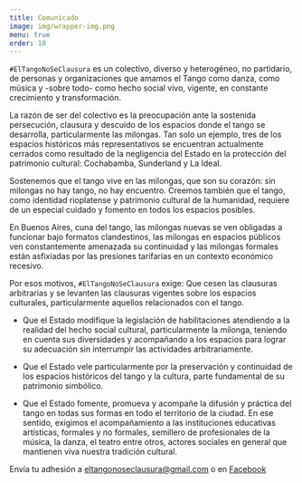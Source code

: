 ```yaml
---
title: Comunicado
image: img/wrapper-img.png
menu: true
order: 10
---
```

`#ElTangoNoSeClausura` es un colectivo, diverso y heterogéneo, no partidario, de personas y organizaciones que amamos el Tango como danza, como música y -sobre todo- como hecho social vivo, vigente, en constante crecimiento y transformación.

La razón de ser del colectivo es la preocupación ante la sostenida persecución, clausura y descuido de los espacios donde el tango se desarrolla, particularmente las milongas. Tan solo un ejemplo, tres de los espacios históricos más representativos se encuentran actualmente cerrados como resultado de la negligencia del Estado en la protección del patrimonio cultural: Cochabamba, Sunderland y La Ideal.

Sostenemos que el tango vive en las milongas, que son su corazón: sin milongas no hay tango, no hay encuentro.
Creemos también que el tango, como identidad rioplatense y patrimonio cultural de la humanidad, requiere de un especial cuidado y fomento en todos los espacios posibles.

En Buenos Aires, cuna del tango, las milongas nuevas se ven obligadas a funcionar bajo formatos clandestinos, las milongas en espacios públicos ven constantemente amenazada su continuidad y las milongas formales están asfixiadas por las presiones tarifarias en un contexto económico recesivo.

Por esos motivos, `#ElTangoNoSeClausura` exige:
Que cesen las clausuras arbitrarias y se levanten las clausuras vigentes
sobre los espacios culturales, particularmente aquellos relacionados con el
tango.

* Que el Estado modifique la legislación de habilitaciones atendiendo a la
  realidad del hecho social cultural, particularmente la milonga, teniendo
  en cuenta sus diversidades y acompañando a los espacios para lograr su
  adecuación sin interrumpir las actividades arbitrariamente.

* Que el Estado vele particularmente por la preservación y continuidad de
  los espacios históricos del tango y la cultura, parte fundamental de su
  patrimonio simbólico.

* Que el Estado fomente, promueva y acompañe la difusión y práctica del
  tango en todas sus formas en todo el territorio de la ciudad. En ese
  sentido, exigimos el acompañamiento a las instituciones educativas
  artísticas, formales y no formales, semillero de profesionales de la
  música, la danza, el teatro entre otros, actores sociales en general que
  mantienen viva nuestra tradición cultural.


Envía tu adhesión
a [eltangonoseclausura@gmail.com](mailto:eltangonoseclausura@gmail.com) o
en [Facebook](https://facebook.com/tangonoclausura)

